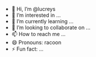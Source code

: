 - 👋 Hi, I’m @lucreys
- 👀 I’m interested in ...
- 🌱 I’m currently learning ...
- 💞️ I’m looking to collaborate on ...
- 📫 How to reach me ...
- 😄 Pronouns: racoon
- ⚡ Fun fact: ...

<!---
lucreys/lucreys is a ✨ special ✨ repository because its `README.md` (this file) appears on your GitHub profile.
You can click the Preview link to take a look at your changes.
--->
